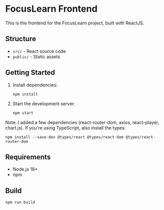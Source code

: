 # FocusLearn Frontend

This is the frontend for the FocusLearn project, built with ReactJS.

## Structure
- `src/` - React source code
- `public/` - Static assets

## Getting Started
1. Install dependencies:
   ```
   npm install
   ```
2. Start the development server:
   ```
   npm start
   ```

Note: I added a few dependencies (react-router-dom, axios, react-player, chart.js). If you're using TypeScript, also install the types:

```
npm install --save-dev @types/react @types/react-dom @types/react-router-dom
```

## Requirements
- Node.js 18+
- npm

## Build
```
npm run build
```
